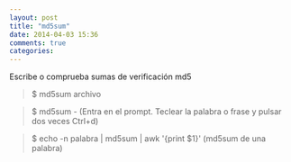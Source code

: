 ```yaml
---
layout: post
title: "md5sum"
date: 2014-04-03 15:36
comments: true
categories: 
---
```

Escribe o comprueba sumas de verificación md5

>$ md5sum archivo 

>$ md5sum -  (Entra en el prompt. Teclear la palabra o frase y pulsar dos veces Ctrl+d)

>$ echo -n palabra | md5sum | awk '{print $1}' (md5sum de una palabra)

